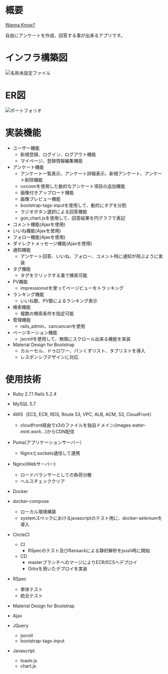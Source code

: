 # 概要
[Wanna Know?](https://www.water-mint.work/)

自由にアンケートを作成、回答する事が出来るアプリです。

# インフラ構築図
![名称未設定ファイル](https://user-images.githubusercontent.com/45557213/89125277-4d3d0f00-d518-11ea-811f-fd61c44baab2.png)
# ER図
![ポートフォリオ](https://user-images.githubusercontent.com/45557213/89125323-9beaa900-d518-11ea-89dd-aa62e14bbed4.png)
# 実装機能

- ユーザー機能
  - 新規登録、ログイン、ログアウト機能
  - マイページ、登録情報編集機能
- アンケート機能
  - アンケート一覧表示、アンケート詳細表示、新規アンケート、アンケート削除機能
  - cocoonを使用した動的なアンケート項目の追加機能
  - 画像付きアップロード機能
  - 画像プレビュー機能
  - bootstrap-tags-inputを使用して、動的にタグを分割
  - ラジオボタン選択による回答機能
  - gon,chart.jsを使用して、回答結果を円グラフで表記
- コメント機能(Ajaxを使用)
- いいね機能(Ajaxを使用)
- フォロー機能(Ajaxを使用)
- ダイレクトメッセージ機能(Ajaxを使用)
- 通知機能
  - アンケート回答、いいね、フォロー、コメント時に通知が飛ぶように実装
- タグ機能
  - タグをクリックする事で検索可能
- PV機能
  - impressionistを使ってページビューをトラッキング
- ランキング機能
  - いいね数、PV数によるランキング表示
- 検索機能
  - 複数の検索条件を指定可能
- 管理機能
  - rails_admin、cancancanを使用
- ページネーション機能
  - jscrollを使用して、無限にスクロール出来る機能を実装
- Material Design for Bootstrap
  - カルーセル、ドゥロワー、パンくずリスト、タブリストを導入
  - レスポンシブデザインに対応

# 使用技術

- Ruby 2.7.1 Rails 5.2.4

- MySQL 5.7

- AWS（ECS, ECR, RDS, Route 53, VPC, ALB, ACM, S3, CloudFront）
  - cloudfront経由でs3のファイルを独自ドメイン(images.water-mint.work...)からCDN配信
  
- Puma(アプリケーションサーバー）
  - Nginxとsockets通信して連携
- Nginx(Webサーバー)
  - ロードバランサーとしての負荷分散
  - ヘルスチェッククリア

- Docker
- docker-compose
  - ローカル環境構築
  - systemスペックにおけるjavascriptのテスト用に、docker-seleniumを導入

- CircleCI
  - CI
    - RSpecのテスト及びRansackによる静的解析をpush時に開始
  - CD
    - masterブランチへのマージによりECR/ECSへデプロイ
    - Orbsを用いたデプロイを実装

- RSpec
  - 単体テスト
  - 統合テスト

- Material Design for Bootstrap

- Ajax

- JQuery
  - jscroll
  - bootstrap-tags-input
  
- Javascript
  - toastr.js
  - chart.js
